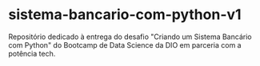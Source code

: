 # sistema-bancario-com-python-v1
Repositório dedicado à entrega do desafio "Criando um Sistema Bancário com Python" do Bootcamp de Data Science da DIO em parceria com a potência tech.
